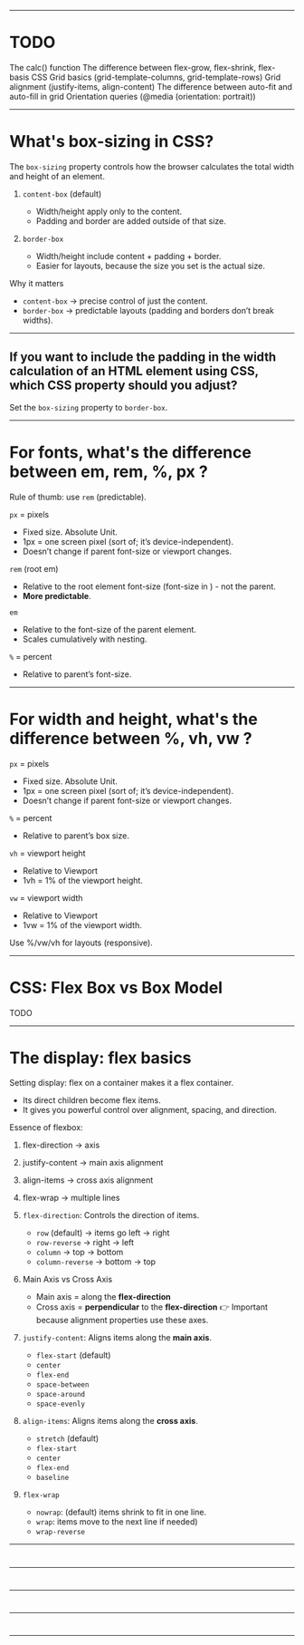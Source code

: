 
-------------------------------------------------------

# TODO

The calc() function
The difference between flex-grow, flex-shrink, flex-basis
CSS Grid basics (grid-template-columns, grid-template-rows)
Grid alignment (justify-items, align-content)
The difference between auto-fit and auto-fill in grid
Orientation queries (@media (orientation: portrait))

-------------------------------------------------------

# What's box-sizing in CSS?

The `box-sizing` property controls how the browser calculates the total width and height of an element.

1. `content-box` (default)
   - Width/height apply only to the content.
   - Padding and border are added outside of that size.

2. `border-box`
   - Width/height include content + padding + border.
   - Easier for layouts, because the size you set is the actual size.

Why it matters
 - `content-box` → precise control of just the content.
 - `border-box` → predictable layouts (padding and borders don’t break widths).

-------------------------------------------------------

## If you want to include the padding in the width calculation of an HTML element using CSS, which CSS property should you adjust?

Set the `box-sizing` property to `border-box`.

-------------------------------------------------------

# For fonts, what's the difference between em, rem, %, px ?

Rule of thumb: use `rem` (predictable).

`px` = pixels
 - Fixed size. Absolute Unit.
 - 1px = one screen pixel (sort of; it’s device-independent).
 - Doesn’t change if parent font-size or viewport changes.

`rem` (root em)
 - Relative to the root element font-size (font-size in <html>) - not the parent.
 - **More predictable**.

`em`
 - Relative to the font-size of the parent element.
 - Scales cumulatively with nesting.

`%` = percent
 - Relative to parent’s font-size.

-------------------------------------------------------

# For width and height, what's the difference between %, vh, vw ?

`px` = pixels
 - Fixed size. Absolute Unit.
 - 1px = one screen pixel (sort of; it’s device-independent).
 - Doesn’t change if parent font-size or viewport changes.

`%` = percent
 - Relative to parent’s box size.
 
`vh` = viewport height
 - Relative to Viewport
 - 1vh = 1% of the viewport height.

`vw` = viewport width
 - Relative to Viewport
 - 1vw = 1% of the viewport width.

Use %/vw/vh for layouts (responsive).

-------------------------------------------------------

# CSS: Flex Box vs Box Model

TODO

-------------------------------------------------------

# The display: flex basics

Setting display: flex on a container makes it a flex container.
 - Its direct children become flex items.
 - It gives you powerful control over alignment, spacing, and direction.

Essence of flexbox:
 1. flex-direction → axis
 2. justify-content → main axis alignment
 3. align-items → cross axis alignment
 4. flex-wrap → multiple lines



1. `flex-direction`: Controls the direction of items.

   - `row` (default) → items go left → right
   - `row-reverse` → right → left
   - `column` → top → bottom
   - `column-reverse` → bottom → top

2. Main Axis vs Cross Axis

   - Main axis = along the **flex-direction**
   - Cross axis = **perpendicular** to the **flex-direction**
   👉 Important because alignment properties use these axes.

3. `justify-content`: Aligns items along the **main axis**.

   - `flex-start` (default)
   - `center`
   - `flex-end`
   - `space-between`
   - `space-around`
   - `space-evenly`

4. `align-items`: Aligns items along the **cross axis**.

   - `stretch` (default)
   - `flex-start`
   - `center`
   - `flex-end`
   - `baseline`

5. `flex-wrap`

   - `nowrap`: (default) items shrink to fit in one line.
   - `wrap`: items move to the next line if needed)
   - `wrap-reverse`

-------------------------------------------------------

# 



-------------------------------------------------------

# 



-------------------------------------------------------

# 



-------------------------------------------------------

# 



-------------------------------------------------------

# 

